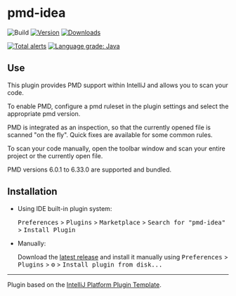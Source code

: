 # pmd-idea


![Build](https://github.com/ybroeker/pmd-idea/workflows/Build/badge.svg)
[![Version](https://img.shields.io/jetbrains/plugin/v/15412-pmd-idea.svg)](https://plugins.jetbrains.com/plugin/15412-pmd-idea)
[![Downloads](https://img.shields.io/jetbrains/plugin/d/15412-pmd-idea.svg)](https://plugins.jetbrains.com/plugin/15412-pmd-idea)


[![Total alerts](https://img.shields.io/lgtm/alerts/g/ybroeker/pmd-idea.svg?logo=lgtm&logoWidth=18)](https://lgtm.com/projects/g/ybroeker/pmd-idea/alerts/)
[![Language grade: Java](https://img.shields.io/lgtm/grade/java/g/ybroeker/pmd-idea.svg?logo=lgtm&logoWidth=18)](https://lgtm.com/projects/g/ybroeker/pmd-idea/context:java)

## Use

<!-- Plugin description -->
This plugin provides PMD support within IntelliJ and allows you to scan your code.

To enable PMD, configure a pmd ruleset in the plugin settings and select the appropriate pmd version.

PMD is integrated as an inspection, so that the currently opened file is scanned "on the fly".
Quick fixes are available for some common rules.

To scan your code manually, open the toolbar window and scan your entire project or the currently open file.

PMD versions 6.0.1 to 6.33.0 are supported and bundled.

<!-- Plugin description end -->

## Installation

- Using IDE built-in plugin system:
  
  <kbd>Preferences</kbd> > <kbd>Plugins</kbd> > <kbd>Marketplace</kbd> > <kbd>Search for "pmd-idea"</kbd> >
  <kbd>Install Plugin</kbd>
  
- Manually:

  Download the [latest release](https://github.com/ybroeker/pmd-idea/releases/latest) and install it manually using
  <kbd>Preferences</kbd> > <kbd>Plugins</kbd> > <kbd>⚙️</kbd> > <kbd>Install plugin from disk...</kbd>


---
Plugin based on the [IntelliJ Platform Plugin Template][template].

[template]: https://github.com/JetBrains/intellij-platform-plugin-template
